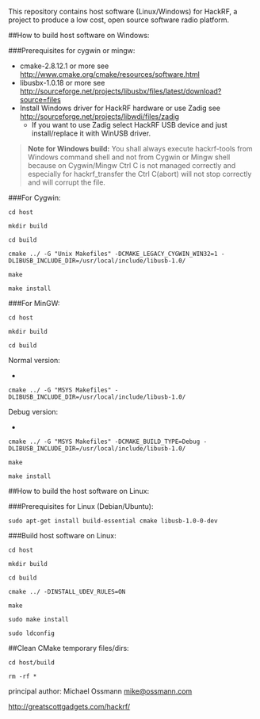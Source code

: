 This repository contains host software (Linux/Windows) for HackRF, a project to
produce a low cost, open source software radio platform.

##How to build host software on Windows:

###Prerequisites for cygwin or mingw:

* cmake-2.8.12.1 or more see http://www.cmake.org/cmake/resources/software.html
* libusbx-1.0.18 or more see http://sourceforge.net/projects/libusbx/files/latest/download?source=files
* Install Windows driver for HackRF hardware or use Zadig see http://sourceforge.net/projects/libwdi/files/zadig
  - If you want to use Zadig  select HackRF USB device and just install/replace it with WinUSB driver.

>**Note for Windows build:**
 You shall always execute hackrf-tools from Windows command shell and not from Cygwin or Mingw shell because on Cygwin/Mingw
 Ctrl C is not managed correctly and especially for hackrf_transfer the Ctrl C(abort) will not stop correctly and will corrupt the file.

###For Cygwin:

`cd host`

`mkdir build`

`cd build`

`cmake ../ -G "Unix Makefiles" -DCMAKE_LEGACY_CYGWIN_WIN32=1 -DLIBUSB_INCLUDE_DIR=/usr/local/include/libusb-1.0/`

`make`

`make install`


###For MinGW:

`cd host`

`mkdir build`

`cd build`

Normal version:

* 
`cmake ../ -G "MSYS Makefiles" -DLIBUSB_INCLUDE_DIR=/usr/local/include/libusb-1.0/`

Debug version:

* 
`cmake ../ -G "MSYS Makefiles" -DCMAKE_BUILD_TYPE=Debug -DLIBUSB_INCLUDE_DIR=/usr/local/include/libusb-1.0/`

`make`

`make install`


##How to build the host software on Linux:

###Prerequisites for Linux (Debian/Ubuntu):


`sudo apt-get install build-essential cmake libusb-1.0-0-dev`


###Build host software on Linux:

`cd host`

`mkdir build`

`cd build`

`cmake ../ -DINSTALL_UDEV_RULES=ON`

`make`

`sudo make install`

`sudo ldconfig`

##Clean CMake temporary files/dirs:

`cd host/build`

`rm -rf *`


principal author: Michael Ossmann <mike@ossmann.com>

http://greatscottgadgets.com/hackrf/
